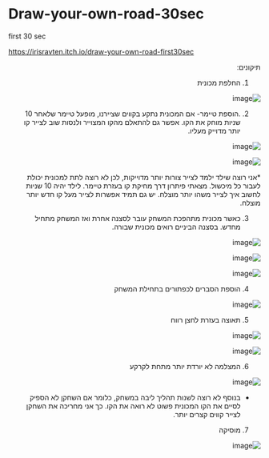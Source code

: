 # Draw-your-own-road-30sec
 first 30 sec
 
 
 https://irisravten.itch.io/draw-your-own-road-first30sec
 
<div dir='rtl' lang='he'>
 תיקונים:
 
 1. החלפת מכונית
 
 ![image](https://user-images.githubusercontent.com/30858011/103626576-0fb83400-4f45-11eb-88fd-ffc5fbb36c58.png)
 
 
 2.  .הוספת טיימר- אם המכונית נתקע בקווים שציירנו, מופעל טיימר שלאחר 10 שניות מוחק את הקו. אפשר גם להתאלם מהקו המצוייר ולנסות שוב לצייר קו יותר מדוייק מעליו.
 
 ![image](https://user-images.githubusercontent.com/30858011/103628554-e1882380-4f47-11eb-932b-01f0b6364884.png)
 
 
 ![image](https://user-images.githubusercontent.com/30858011/103628651-fcf32e80-4f47-11eb-81a4-76bd6d732025.png)
 
 
 
 *אני רוצה שילד ילמד לצייר צורות יותר מדוייקות, לכן לא רוצה לתת למכונית יכולת לעבור כל מיכשול. מצאתי פיתרון דרך מחיקת קו בעזרת טיימר. לילד יהיה 10 שניות לחשוב איך לצייר משהו יותר מוצלח. יש גם תמיד אפשרות לצייר מעל קו חדש יותר מוצלח.
 
 
 3. כאשר מכונית מתהפכת המשחק עובר לסצנה אחרת ואז המשחק מתחיל מחדש. בסצנה הביניים רואים מכונית שבורה.
 
 ![image](https://user-images.githubusercontent.com/30858011/103628958-5fe4c580-4f48-11eb-9c30-87fe53995398.png)
 
 ![image](https://user-images.githubusercontent.com/30858011/103629023-74c15900-4f48-11eb-86fa-38e66acb1903.png)
 
 ![image](https://user-images.githubusercontent.com/30858011/103629074-84d93880-4f48-11eb-83a8-393f96a4264d.png)
 


4. הוספת הסברים לכפתורים בתחילת המשחק


![image](https://user-images.githubusercontent.com/30858011/103629140-a0444380-4f48-11eb-8771-9888340ba6fe.png)


5. תאוצה בעזרת לחצן רווח

![image](https://user-images.githubusercontent.com/30858011/103629292-d08be200-4f48-11eb-8d90-9995fe0467b9.png)

![image](https://user-images.githubusercontent.com/30858011/103629375-e39eb200-4f48-11eb-87ba-d8a6ceae5b6b.png)



6. המצלמה לא יורדת יותר מתחת לקרקע
  
  
  
![image](https://user-images.githubusercontent.com/30858011/103629504-1052c980-4f49-11eb-96b4-47e3c2e4c785.png)


 * בנוסף לא רוצה לשנות תהליך ליבה במשחק, כלומר אם השחקן  לא הספיק לסיים את הקו המכונית פשוט לא רואה את הקו. כך אני מחריכה את השחקן לצייר קווים קצרים יותר.
 
 7. מוסיקה
 
![image](https://user-images.githubusercontent.com/30858011/103631838-2b730880-4f4c-11eb-9e01-aa5b7454e2ff.png)


 </div>

